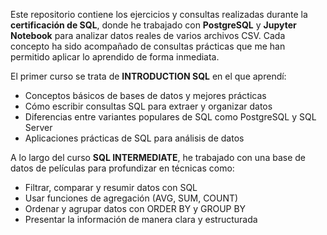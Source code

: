 Este repositorio contiene los ejercicios y consultas realizadas durante la **certificación de SQL**, donde he trabajado con **PostgreSQL** y **Jupyter Notebook** para analizar datos reales de varios archivos CSV. Cada concepto ha sido acompañado de consultas prácticas que me han permitido aplicar lo aprendido de forma inmediata.

El primer curso se trata de **INTRODUCTION SQL** en el que aprendí:

- Conceptos básicos de bases de datos y mejores prácticas
- Cómo escribir consultas SQL para extraer y organizar datos
- Diferencias entre variantes populares de SQL como PostgreSQL y SQL Server
- Aplicaciones prácticas de SQL para análisis de datos
  
A lo largo del curso **SQL INTERMEDIATE**, he trabajado con una base de datos de películas para profundizar en técnicas como:

- Filtrar, comparar y resumir datos con SQL
- Usar funciones de agregación (AVG, SUM, COUNT)
- Ordenar y agrupar datos con ORDER BY y GROUP BY
- Presentar la información de manera clara y estructurada


